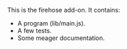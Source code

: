 This is the firehose add-on.  It contains:

* A program (lib/main.js).
* A few tests.
* Some meager documentation.
